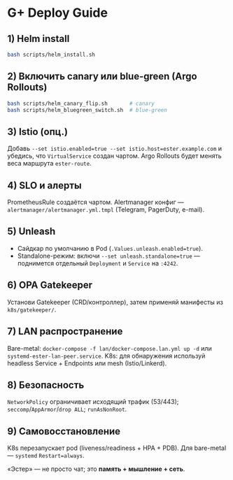 # G+ Deploy Guide

## 1) Helm install
```bash
bash scripts/helm_install.sh
```

## 2) Включить canary или blue-green (Argo Rollouts)
```bash
bash scripts/helm_canary_flip.sh       # canary
bash scripts/helm_bluegreen_switch.sh  # blue-green
```

## 3) Istio (опц.)
Добавь `--set istio.enabled=true --set istio.host=ester.example.com` и убедись, что `VirtualService` создан чартом. Argo Rollouts будет менять веса маршрута `ester-route`.

## 4) SLO и алерты
PrometheusRule создаётся чартом. Alertmanager конфиг — `alertmanager/alertmanager.yml.tmpl` (Telegram, PagerDuty, e-mail).

## 5) Unleash
* Сайдкар по умолчанию в Pod (`.Values.unleash.enabled=true`).
* Standalone-режим: включи `--set unleash.standalone=true` — поднимется отдельный `Deployment` и `Service` на `:4242`.

## 6) OPA Gatekeeper
Установи Gatekeeper (CRD/контроллер), затем применяй манифесты из `k8s/gatekeeper/`.

## 7) LAN распространение
Bare-metal: `docker-compose -f lan/docker-compose.lan.yml up -d` или `systemd-ester-lan-peer.service`.
K8s: для обнаружения используй headless Service + Endpoints или mesh (Istio/Linkerd).

## 8) Безопасность
`NetworkPolicy` ограничивает исходящий трафик (53/443); `seccomp`/`AppArmor`/`drop ALL`; `runAsNonRoot`.

## 9) Самовосстановление
K8s перезапускает pod (liveness/readiness + HPA + PDB). Для bare-metal — `systemd` `Restart=always`.

«Эстер» — не просто чат; это **память + мышление + сеть**.
